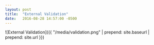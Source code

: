 ```yaml
---
layout: post
title:  "External Validation"
date:   2016-08-28 14:57:00 -0500
---
```


![External Validation]({{ "/media/validation.png" | prepend: site.baseurl | prepend: site.url }})